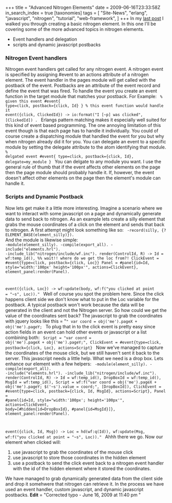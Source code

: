 +++
title = "Advanced Nitrogen Elements"
date = 2009-06-16T23:33:58Z
in_search_index = true
[taxonomies]
tags = [
    "Site-News",
    "erlang",
    "javascript",
    "nitrogen",
    "tutorial",
    "web-framework",
]
+++
In my <a href="http://jeremy.marzhillstudios.com/index.php/site-news/creating-custom-nitrogen-elements/">last post</a> I walked you through creating a basic nitrogen element. In this one I'll be covering some of the more advanced topics in nitrogen elements. <ul> <li>Event handlers and delegation</li> <li>scripts and dynamic javascript postbacks</li> </ul> <h3>Nitrogen Event handlers</h3> Nitrogen event handlers get called for any nitrogen event. A nitrogen event is specified by assigning #event to an actions attribute of a nitrogen element. The event handler in the pages module will get called with the postback of the event. Postbacks are an attribute of the event record and define the event that was fired. To handle the event you create an event function in the target module that matches your postback. For Example:
<code syntax="erlang">
% given this event
#event{ type=click, postback={click, Id} }
% this event function would handle it
event({click, ClickedId}) -&gt;
io:format(&quot;I [~p] was clicked&quot;, [ClickedId]) .
</code>
Erlangs pattern matching makes it especially well suited for this kind of event based programming. The one annoying limitation of this event though is that each page has to handle it individually. You could of course create a dispatching module that handled the event for you but why when nitrogen already did it for you. You can delegate an event to a specific module by setting the delegate attribute to the atom identifying that module.
<code syntax="erlang">
% delgated event
#event{ type=click, postback={click, Id}, delegate=my_module }
</code>
You can delgate to any module you want. I use the general rule of thumb that if the event affects other elements on the page then the page module should probably handle it. If, however, the event doesn't affect other elements on the page then the element's module can handle it. <h3>Scripts and Dynamic Postback</h3> Now lets get make it a little more interesting. Imagine a scenario where we want to interact with some javascript on a page and dynamically generate data to send back to nitrogen. As an example lets create a silly element that grabs the mouse coordinates of a click on the element and sends that back to nitrogen. A first attempt might look something like so:
<code syntax="erlang">
-record(silly, {?ELEMENT_BASE(element_silly)}). </code>
And the module is likewise simple:
<code syntax="erlang">
-module(element_silly).
-compile(export_all).
-include(&quot;elements.hrl&quot;).
-include_lib(&quot;nitrogen/include/wf.inc&quot;).
render(ControlId, R) -&gt;
    Id = wf:temp_id(),
    %% wait!! where do we get the loc from?!
    ClickEvent = #event{type=click, postback={click, Loc}}
    Panel = #panel{id=Id, style=&quot;width:'100px' height='100px'&quot;,
               actions=ClickEvent}, element_panel:render(Panel).

event({click, Loc}) -&gt;
    wf:update(body, wf:f(&quot;you clicked at point = "~s&quot;, Loc))."
</code>
Well of course you spot the problem here. Since the click happens client side we don't know what to put in the Loc variable for the postback. A typical postback won't work because the data will be generated in the client and not the Nitrogen server. So how could we get the value of the coordinates sent back? The javascript to grab the coordinates with jquery looks like this = "<code syntax="javascript">"
var coord = obj('me').pageX + obj('me').pageY;
</code> To plug that in to the click event is pretty easy since action fields in an event can hold other events or javascript or a list combining both:
<code syntax="erlang">
Script = &quot;var coord = obj('me').pageX + obj('me').pageY;&quot;,
ClickEvent = #event{type=click, postback={click, Loc}, actions=Script}
</code>
Now we've managed to capture the coordinates of the mouse click, but we still haven't sent it back to the server. This javascript needs a little help. What we need is a drop box. Lets enhance our element with a few helpers:
<code syntax="erlang">
-module(element_silly).
-compile(export_all).
-include(&quot;elements.hrl&quot;).
-include_lib(&quot;nitrogen/include/wf.inc&quot;).
render(ControlId, R) -&gt;
    Id = wf:temp_id(),
    DropBoxId = wf:temp_id(),
    MsgId = wf:temp_id(),
    Script = wf:f(&quot;var coord = obj('me').pageX + obj('me').pageY; $('~s').value = coord;&quot;,
    [DropBoxId]),
    ClickEvent = #event{type=click, postback={click, Id, MsgId},
                        actions=Script},
    Panel = #panel{id=Id, style=&quot;width:'100px'; height='100px'&quot;,
                   actions=ClickEvent, body=[#hidden{id=DropBoxId},
                                             #panel{id=MsgId}]},
    element_panel:render(Panel).

event({click, Id, Msg}) -&gt;
    Loc = hd(wf:q(Id)),
    wf:update(Msg, wf:f(&quot;you clicked at point = "~s&quot;, Loc))."
</code>
Ahhh there we go. Now our element when clicked will: <ol> <li>use javascript to grab the coordinates of the mouse click</li> <li>use javascript to store those coordinates in the hidden element</li> <li>use a postback to send the click event back to a nitrogen event handler with the id of the hidden element where it stored the coordinates.</li> </ol> We have managed to grab dynamically generated data from the client side and drop it somehwere that nitrogen can retrieve it. In the process we have used an event handler, custom javascript, and dynamic javascript postbacks. <strong>Edit</strong> = "Corrected typo - June 16, 2009 at 11:40 pm "
